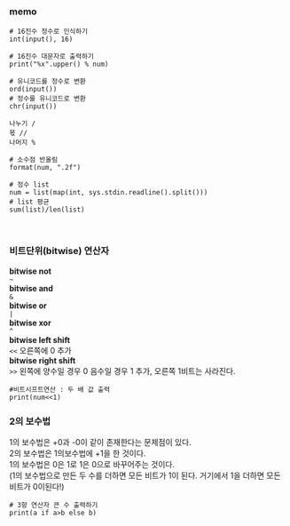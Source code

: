 ### memo

```
# 16진수 정수로 인식하기
int(input(), 16)
```

```
# 16진수 대문자로 출력하기
print("%x".upper() % num)
```

```
# 유니코드를 정수로 변환
ord(input())
# 정수를 유니코드로 변환
chr(input())
```

```
나누기 /
몫 //
나머지 %
```

```
# 소수점 반올림
format(num, ".2f")
```

```
# 정수 list
num = list(map(int, sys.stdin.readline().split()))
# list 평균
sum(list)/len(list)
```

<br/>

### 비트단위(bitwise) 연산자

**bitwise not**  
`~`  
**bitwise and**  
`&`  
**bitwise or**  
`|`  
**bitwise xor**  
`^`  
**bitwise left shift**  
`<<` 오른쪽에 0 추가  
**bitwise right shift**  
`>>` 왼쪽에 양수일 경우 0 음수일 경우 1 추가, 오른쪽 1비트는 사라진다.

```
#비트시프트연산 : 두 배 값 출력
print(num<<1)
```

### 2의 보수법

1의 보수법은 +0과 -0이 같이 존재한다는 문제점이 있다.  
2의 보수법은 1의보수법에 +1을 한 것이다.  
1의 보수법은 0은 1로 1은 0으로 바꾸어주는 것이다.  
(1의 보수법으로 만든 두 수를 더하면 모든 비트가 1이 된다. 거기에서 1을 더하면 모든 비트가 0이된다!)

```
# 3항 연산자 큰 수 출력하기
print(a if a>b else b)
```
